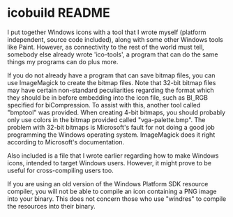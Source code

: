 icobuild README
===============

I put together Windows icons with a tool that I wrote myself (platform
independent, source code included), along with some other Windows
tools like Paint.  However, as connectivity to the rest of the world
must tell, somebody else already wrote 'ico-tools', a program that can
do the same things my programs can do plus more.

If you do not already have a program that can save bitmap files, you
can use ImageMagick to create the bitmap files.  Note that 32-bit
bitmap files may have certain non-standard peculiarities regarding the
format which they should be in before embedding into the icon file,
such as BI_RGB specified for biCompression.  To assist with this,
another tool called "bmptool" was provided.  When creating 4-bit
bitmaps, you should probably only use colors in the bitmap provided
called "vga-palette.bmp".  The problem with 32-bit bitmaps is
Microsoft's fault for not doing a good job programming the Windows
operating system.  ImageMagick does it right according to Microsoft's
documentation.

Also included is a file that I wrote earlier regarding how to make
Windows icons, intended to target Windows users.  However, it might
prove to be useful for cross-compiling users too.

If you are using an old version of the Windows Platform SDK resource
compiler, you will not be able to compile an icon containing a PNG
image into your binary.  This does not concern those who use "windres"
to compile the resources into their binary.
